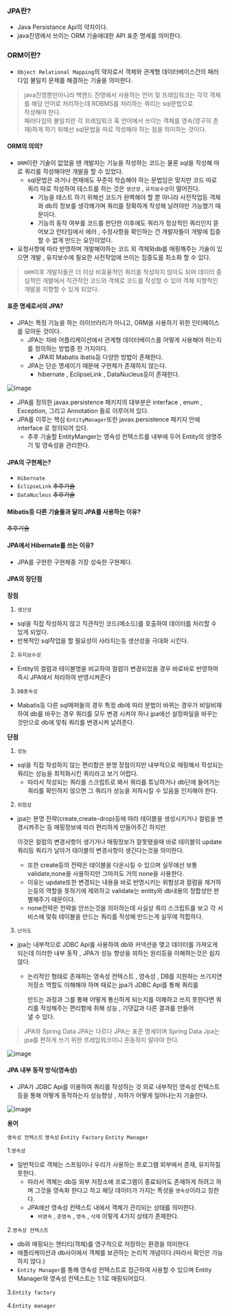 ### JPA란?
- Java Persistance Api의 약자이다.
- java진영에서 쓰이는 ORM 기술에대한 API 표준 명세를 의미한다.

### ORM이란?
- `Object Relational Mapping`의 약자로서 객체와 관계형 데이터베이스간의 패러다임 불일치 문제를 해결하는 기술을 의미한다.

> java진영뿐만아니라 백엔드 진영에서 사용하는 언어 및 프레임워크는 각각 객체를 해당 언어로 처리하는데 RDBMS를 처리하는 쿼리는 sql문법으로 <br>작성해야 한다. <br>패러다임의 불일치란 각 프레임워크 혹 언어에서 쓰이는 객체를 영속(영구히 존재)하게 하기 위해선 sql문법을 따로 작성해야 하는 점을 의미하는 것이다.

#### ORM의 의의?
- `ORM`이란 기술이 없었을 땐 개발자는 기능을 작성하는 코드는 물론 sql을 작성해 따로 쿼리를 작성해야만 개발을 할 수 있었다.
  - sql문법은 과거나 현재에도 꾸준히 학습해야 하는 문법임은 맞지만 코드 따로 쿼리 따로 작성하여 테스트를 하는 것은 `생산성` , `유지보수성`이 떨어진다.
    - 기능을 테스트 하기 위해선 코드가 완벽해야 할 뿐 아니라 사전작업등 객체와 db의 정보를 생각해가며 쿼리를 정확하게 작성해 날려야만 가능했기 때문이다.
    - 기능의 동작 여부를 코드를 판단한 이후에도 쿼리가 정상적인 쿼리인지 뜯어보고 런타임에서 에러 , 수정사항을 확인하는 건 개발자들이 개발에 집중할 수 없게 만드는 요인이었다.
- 요청사항에 따라 반영하며 개발해야하는 코드 외 객체와db를 매핑해주는 기술이 있으면 개발 , 유지보수에 필요한 사전작업에 쓰이는 집중도를 최소화 할 수 있다.

> `ORM`이후 개발자들은 더 이상 비효율적인 쿼리를 작성하지 않아도 되며 데이터 중심적인 개발에서 직관적인 코드와 객체로 코드를 작성할 수 있어 객체 지향적인 개발을 지향할 수 있게 되었다.

#### 표준 명세로서의 JPA?
- JPA는 특정 기능을 하는 라이브러리가 아니고, ORM을 사용하기 위한 인터페이스를 모아둔 것이다.
  - JPA는 자바 어플리케이션에서 관계형 데이터베이스를 어떻게 사용해야 하는지를 정의하는 방법중 한 가지이다.
    - JPA외 Mabatis ibatis등 다양한 방법이 존재한다.
  - JPA는 단순 명세이기 때문에 구현체가 존재하지 않는다.
    - hibernate , EclipseLink , DataNucleus등이 존재한다.
    
![image](https://user-images.githubusercontent.com/98382954/210589038-d80259b0-49ee-44db-85b5-95a656d829b2.png)

  - JPA를 정의한 javax.persistence 패키지의 대부분은 interface , enum , Exception, 그리고  Annotation 들로 이루어져 있다.
  - JPA를 이루는 핵심 `EntityManager`또한 javax.persistence 패키지 안에 interface 로 정의되어 있다.
    - 추후 기술할 EntityManger는 영속성 컨텍스트를 내부에 두어 Entity의 생명주기 및 영속성을 관리한다.
 
#### JPA의 구현체는?
- `Hibernate`
- `EclipseLink` ~~추후기술~~
- `DataNucleus` ~~추후기술~~

#### Mibatis등 다른 기술들과 달리 JPA를 사용하는 이유?
~~추후기술~~

#### JPA에서 Hibernate를 쓰는 이유?
- JPA를 구현한 구현체중 가장 성숙한 구현체다.

#### JPA의 장단점
**장점**
1. `생산성`
  - sql을 직접 작성하지 않고 직관적인 코드(메소드)를 호출하여 데이터를 처리할 수 있게 되었다.
  - 반복적인 sql작업을 할 필요성이 사라지는등 생산성을 극대화 시킨다.
2. `유지보수성`
  - Entity의 컬럼과 테이블명을 비교하여 컬럼이 변경되었을 경우 바로바로 반영하여 즉시 JPA에서 처리하여 반영시켜준다
3. `DB종속성`
  - Mabatis등 다른 sql매퍼들의 경우 특정 db에 따라 문법이 바뀌는 경우가 비일비재하여 db를 바꾸는 경우 쿼리를 모두 변경 시켜야 하나 jpa에선 설정파일을 바꾸는 것만으로 db에 맞춰 쿼리를 변경시켜 날려준다.  

**단점**
1. `성능`
  - sql을 직접 작성하지 않는 편리함은 분명 장점이지만 내부적으로 매핑해서 작성되는 쿼리는 성능을 최적화시킨 쿼리라고 보기 어렵다.
    - 따라서 작성되는 쿼리를 스크립트로 봐서 쿼리를 튜닝하거나 db단에 들어가는 쿼리를 확인하지 않으면 그 쿼리가 성능을 저하시킬 수 있음을 인지해야 한다.
 2. `위험성`
  - jpa는 분명 전략(create,create-drop)등에 따라 테이블을 생성시키거나 컬럼을 변경시켜주는 등 매핑정보에 따라 편리하게 만들어주긴 하지만

    이것은 컬럼의 변경사항이 생기거나 매핑정보가 잘못됐을때 바로 테이블의 update쿼리등 쿼리가 날아가 테이블의 변경사항이 생긴다는것을 의미한다.
    - 또한 create등의 전략은 테이블을 다운시킬 수 있으며 실무에선 보통 validate,none을 사용하지만 그마저도 거의 none을 사용한다.
    - 이유는 update또한 변경되는 내용을 바로 반영시키는 위험성과 컬럼을 제거하는등의 역할을 못하기에 제외하고 validate는 entity와 db내용의 정합성만 판별해주기 때문이다.
    - none전략은 전략을 안쓰는것을 의미하는데 사실상 쿼리 스크립트를 보고 각 서비스에 맞춰 테이블을 만드는 쿼리를 작성해 만드는게 실무에 적합하다.
3. `난이도`
  - jpa는 내부적으로 JDBC Api를 사용하여 db와 커넥션을 맺고 데이터를 가져오게 되는데 이러한 내부 동작 , JPA가 성능 향상을 꾀하는 원리등을 이해하는것은 쉽지 않다.
    - 논리적인 형태로 존재하는 영속성 컨텍스트 , 영속성 ,  DB를 지원하는 쓰기지연 저장소 역할도 이해해야 하며 때로는 jpa가 JDBC Api를 통해 쿼리를  
  
      만드는 과정과 그를 통해 어떻게 통신하게 되는지를 이해하고 쓰지 못한다면 쿼리를 작성해주는 편리함에 취해 성능 , 기댓값과 다른 결과를 만들어 <br>낼 수 있다.
      
> JPA와 Spring Data JPA는 다르다 JPA는 표준 명세이며 Spring Data Jpa는 jpa를 편하게 쓰기 위한 프레임워크이니 혼동하지 말아야 한다.

![image](https://user-images.githubusercontent.com/98382954/211838516-e2f56349-8fd6-4915-83a7-696e9ab0c5d3.png)

      
#### JPA 내부 동작 방식(영속성)
- JPA가 JDBC Api를 이용하여 쿼리를 작성하는 것 외로 내부적인 영속성 컨텍스트등을 통해 어떻게 동작하는지 성능향상 , 저하가 어떻게 일어나는지 기술한다.

![image](https://user-images.githubusercontent.com/98382954/211838411-76b82613-ad07-4ce5-bbd0-52564182f229.png)

**용어**

`영속성 컨텍스트`
`영속성`
`Entity Factory`
`Entity Manager`

1.`영속성`
- 일반적으로 객체는 스프링이나 우리가 사용하는 프로그램 외부에서 존재, 유지하질 못한다.
  - 따라서 객체는 db등 외부 저장소에 프로그램이 종료되어도 존재하게 하려고 하며 그것을 영속화 한다고 하고 해당 데이터가 가지는 특성을 `영속성`이라고 칭한다.
  - JPA에선 영속성 컨텍스트 내에서 객체가 관리되는 상태를 의미한다.
    - `비영속` , `준영속` , `영속` , `삭제` 이렇게 4가지 상태가 존재한다.

2.`영속성 컨텍스트`
- db와 매핑되는 엔티티(객체)를 영구적으로 저장하는 환경을 의미한다.
- 애플리케이션과 db사이에서 객체를 보관하는 논리적 개념이다.(따라서 확인은 가능하지 않다.)
- `Entity Manager`를 통해 영속성 컨텍스트로 접근하여 사용할 수 있으며 Entity Manager와 영속성 컨텍스트는 1:1로 매핑되어있다.

3.`Entity factory`

4.`Entity manager`

